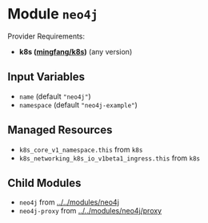 
# Module `neo4j`

Provider Requirements:
* **k8s ([mingfang/k8s](https://registry.terraform.io/providers/mingfang/k8s/latest))** (any version)

## Input Variables
* `name` (default `"neo4j"`)
* `namespace` (default `"neo4j-example"`)

## Managed Resources
* `k8s_core_v1_namespace.this` from `k8s`
* `k8s_networking_k8s_io_v1beta1_ingress.this` from `k8s`

## Child Modules
* `neo4j` from [../../modules/neo4j](../../modules/neo4j)
* `neo4j-proxy` from [../../modules/neo4j/proxy](../../modules/neo4j/proxy)


